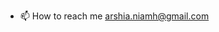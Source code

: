 - 📫 How to reach me arshia.niamh@gmail.com

<!---
ArshiaDhiman/ArshiaDhiman is a ✨ special ✨ repository because its `README.md` (this file) appears on your GitHub profile.
You can click the Preview link to take a look at your changes.
--->
